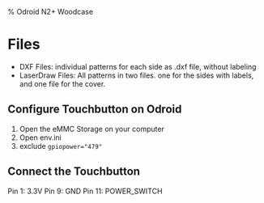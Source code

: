 
% Odroid N2+ Woodcase


# Files

- DXF Files: individual patterns for each side as .dxf file, without labeling
- LaserDraw Files: All patterns in two files. one for the sides with labels, and one file for the cover.


## Configure Touchbutton on Odroid
1. Open the eMMC Storage on your computer
1. Open env.ini
2. exclude `gpiopower="479"`

## Connect the Touchbutton
Pin 1: 3.3V
Pin 9: GND
Pin 11: POWER_SWITCH
